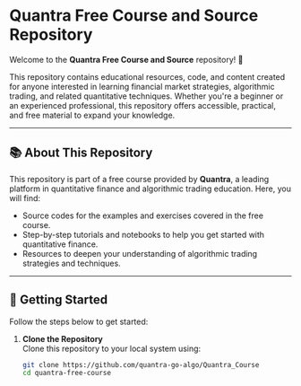 # Quantra Free Course and Source Repository

Welcome to the **Quantra Free Course and Source** repository! 🎉

This repository contains educational resources, code, and content created for anyone interested in learning financial market strategies, algorithmic trading, and related quantitative techniques. Whether you're a beginner or an experienced professional, this repository offers accessible, practical, and free material to expand your knowledge.

---

## 📚 **About This Repository**
This repository is part of a free course provided by **Quantra**, a leading platform in quantitative finance and algorithmic trading education. Here, you will find:
- Source codes for the examples and exercises covered in the free course.
- Step-by-step tutorials and notebooks to help you get started with quantitative finance.
- Resources to deepen your understanding of algorithmic trading strategies and techniques.

---

## 🚀 **Getting Started**

Follow the steps below to get started:

1. **Clone the Repository**  
   Clone this repository to your local system using:
   ```bash
   git clone https://github.com/quantra-go-algo/Quantra_Course
   cd quantra-free-course
